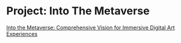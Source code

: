 # Project: Into The Metaverse

[Into the Metaverse: Comprehensive Vision for Immersive Digital Art Experiences](Project%20Into%20The%20Metaverse%20116faa2a7b8a8080a084c4a1fbfa2f31/Into%20the%20Metaverse%20Comprehensive%20Vision%20for%20Immers%20116faa2a7b8a80eca1f1dfaf91a38847.md)